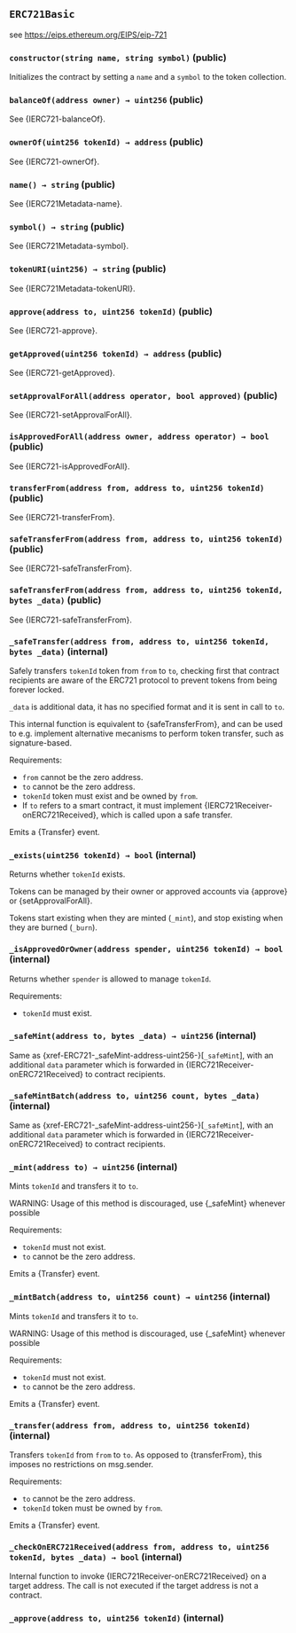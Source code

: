 ## `ERC721Basic`



see https://eips.ethereum.org/EIPS/eip-721


### `constructor(string name, string symbol)` (public)



Initializes the contract by setting a `name` and a `symbol` to the token collection.

### `balanceOf(address owner) → uint256` (public)



See {IERC721-balanceOf}.

### `ownerOf(uint256 tokenId) → address` (public)



See {IERC721-ownerOf}.

### `name() → string` (public)



See {IERC721Metadata-name}.

### `symbol() → string` (public)



See {IERC721Metadata-symbol}.

### `tokenURI(uint256) → string` (public)



See {IERC721Metadata-tokenURI}.

### `approve(address to, uint256 tokenId)` (public)



See {IERC721-approve}.

### `getApproved(uint256 tokenId) → address` (public)



See {IERC721-getApproved}.

### `setApprovalForAll(address operator, bool approved)` (public)



See {IERC721-setApprovalForAll}.

### `isApprovedForAll(address owner, address operator) → bool` (public)



See {IERC721-isApprovedForAll}.

### `transferFrom(address from, address to, uint256 tokenId)` (public)



See {IERC721-transferFrom}.

### `safeTransferFrom(address from, address to, uint256 tokenId)` (public)



See {IERC721-safeTransferFrom}.

### `safeTransferFrom(address from, address to, uint256 tokenId, bytes _data)` (public)



See {IERC721-safeTransferFrom}.

### `_safeTransfer(address from, address to, uint256 tokenId, bytes _data)` (internal)



Safely transfers `tokenId` token from `from` to `to`, checking first that contract recipients
are aware of the ERC721 protocol to prevent tokens from being forever locked.

`_data` is additional data, it has no specified format and it is sent in call to `to`.

This internal function is equivalent to {safeTransferFrom}, and can be used to e.g.
implement alternative mecanisms to perform token transfer, such as signature-based.

Requirements:

- `from` cannot be the zero address.
- `to` cannot be the zero address.
- `tokenId` token must exist and be owned by `from`.
- If `to` refers to a smart contract, it must implement {IERC721Receiver-onERC721Received}, which is called upon a safe transfer.

Emits a {Transfer} event.

### `_exists(uint256 tokenId) → bool` (internal)



Returns whether `tokenId` exists.

Tokens can be managed by their owner or approved accounts via {approve} or {setApprovalForAll}.

Tokens start existing when they are minted (`_mint`),
and stop existing when they are burned (`_burn`).

### `_isApprovedOrOwner(address spender, uint256 tokenId) → bool` (internal)



Returns whether `spender` is allowed to manage `tokenId`.

Requirements:

- `tokenId` must exist.

### `_safeMint(address to, bytes _data) → uint256` (internal)



Same as {xref-ERC721-_safeMint-address-uint256-}[`_safeMint`], with an additional `data` parameter which is
forwarded in {IERC721Receiver-onERC721Received} to contract recipients.

### `_safeMintBatch(address to, uint256 count, bytes _data)` (internal)



Same as {xref-ERC721-_safeMint-address-uint256-}[`_safeMint`], with an additional `data` parameter which is
forwarded in {IERC721Receiver-onERC721Received} to contract recipients.

### `_mint(address to) → uint256` (internal)



Mints `tokenId` and transfers it to `to`.

WARNING: Usage of this method is discouraged, use {_safeMint} whenever possible

Requirements:

- `tokenId` must not exist.
- `to` cannot be the zero address.

Emits a {Transfer} event.

### `_mintBatch(address to, uint256 count) → uint256` (internal)



Mints `tokenId` and transfers it to `to`.

WARNING: Usage of this method is discouraged, use {_safeMint} whenever possible

Requirements:

- `tokenId` must not exist.
- `to` cannot be the zero address.

Emits a {Transfer} event.

### `_transfer(address from, address to, uint256 tokenId)` (internal)



Transfers `tokenId` from `from` to `to`.
 As opposed to {transferFrom}, this imposes no restrictions on msg.sender.

Requirements:

- `to` cannot be the zero address.
- `tokenId` token must be owned by `from`.

Emits a {Transfer} event.

### `_checkOnERC721Received(address from, address to, uint256 tokenId, bytes _data) → bool` (internal)



Internal function to invoke {IERC721Receiver-onERC721Received} on a target address.
The call is not executed if the target address is not a contract.



### `_approve(address to, uint256 tokenId)` (internal)






